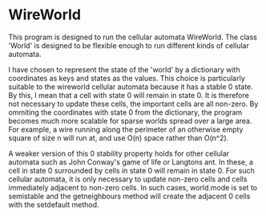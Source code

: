# WireWorld
This program is designed to run the cellular automata WireWorld. The class 
'World' is designed to be flexible enough to run different kinds of 
cellular automata. 

I have chosen to represent the state of the 'world' by a dictionary with 
coordinates as keys and states as the values. This choice is particularly 
suitable to the wireworld cellular automata because it has a stable 0 
state. By this, I mean that a cell with state 0 will remain in state 0. 
It is therefore not necessary to update these cells, the important cells 
are all non-zero. By ommiting the coordinates with state 0 from the 
dictionary, the program becomes much more scalable for sparse worlds spread 
over a large area. For example, a wire running along the perimeter of an 
otherwise empty square of size n will run at, and use O(n) space rather 
than O(n^2).

A weaker version of this 0 stability property holds for other cellular 
automata such as John Conway's game of life or Langtons ant.  In these, a 
cell in state 0 surrounded by cells in state 0 will remain in state 0. For 
such cellular automata, it is only necessary to update non-zero cells and 
cells immediately adjacent to non-zero cells. In such cases, world.mode is 
set to semistable and the getneighbours method will create the adjacent 0 
cells with the setdefault method.
